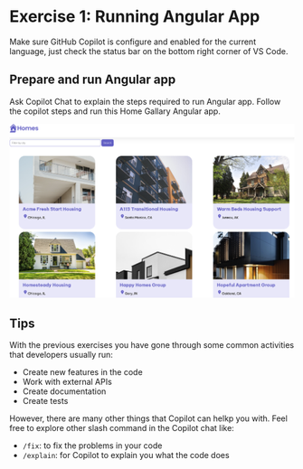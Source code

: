 
# Exercise 1: Running Angular App

Make sure GitHub Copilot is configure and enabled for the current language, just check the status bar on the bottom right corner of VS Code.

## Prepare and run Angular app

Ask Copilot Chat to explain the steps required to run Angular app. Follow the copilot steps and run this Home Gallary Angular app.

![alt text](imgs/image.png)

## Tips

With the previous exercises you have gone through some common activities that developers usually run:

- Create new features in the code
- Work with external APIs
- Create documentation
- Create tests

However, there are many other things that Copilot can helkp you with. Feel free to explore other slash command in the Copilot chat like:

- `/fix`: to fix the problems in your code
- `/explain`: for Copilot to explain you what the code does
